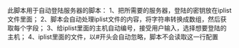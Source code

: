 此脚本用于自动登陆服务器的脚本：
1、把所需要的服务器，登陆的密钥放在iplist文件里面；
2、脚本会自动处理iplist文件的内容，将字符串转换成数组，然后获取每个字段；
3、给iplist里面的主机自动编号，接受用户输入，选择想要登陆的主机；
4、iplist里面的文件，以#开头会自动忽略，脚本不会读取这一行配置